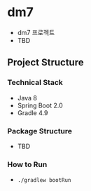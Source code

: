 # dm7
* dm7 프로젝트
* TBD

## Project Structure

### Technical Stack
* Java 8
* Spring Boot 2.0
* Gradle 4.9

### Package Structure
* TBD

### How to Run 
* `./gradlew bootRun` 
